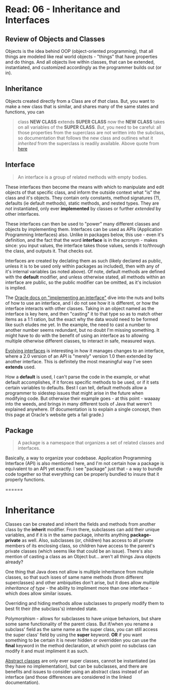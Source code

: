 # Read: 06 - Inheritance and Interfaces

## Review of Objects and Classes
  Objects is the idea behind OOP (object-oriented programming), that all things are modeled like real world objects - "things" that have properties and do things. And all objects live within classes, that can be extended, instantiated, and customized accordingly as the programmer builds out (or in).
  
## Inheritance

  Objects created directly from a Class are of _that_ class. But, you want to make a new class that is similar, and shares many of the same states and functions, you can
  > class __NEW CLASS__ extends __SUPER CLASS__
now the __NEW CLASS__ takes on all variables of the __SUPER CLASS__. _But_, you need to be careful: all those properties from the superclass are not written into the subclass, so documentation that follows the new class and outlines what it *inherited* from the superclass is readily available.
Above quote from [here](https://docs.oracle.com/javase/tutorial/java/IandI/subclasses.html)

## Interface

 > An interface is a group of related methods with empty bodies.

These interfaces then become the means with which to manipulate and edit objects of that specific class, and inform the outside context what "is" the class and it's objects. They contain only constants, method signatures (?), defaults (ie default methods), static methods, and nested types. They are _not_ instantiated, only ever __implemented__ by classes or further _extended_ by other interfaces.

These interfaces can then be used to "power" many different classes and objects by implementing them. Interfaces can be used as APIs (Application Programming Interfaces) also. Unlike in packages below, this use - even it's definition, and the fact that the word __interface__ is in the acronym - makes since: you input values, the interface takes those values, sends it to/through the class, and outputs it. That checks out.

Interfaces are created by declating them as such (likely declared as public, unless it is to be used only within packages as included), then with any of it's internal variables (as noted above). Of note, default methods are defined with the __default__ modifier, and unless otherwise stated, all methods within an interface are public, so the public modifier can be omitted, as it's inclusion is implied.

The [Oracle docs on "implementing an interface"](https://docs.oracle.com/javase/tutorial/java/IandI/usinginterface.html) dive into the nuts and bolts of how to use an interface, and I do not see how it is different, or how the interface interacts with other classes. Taking in an object named as the interface is key here, and then "casting" it to that type so as to match other items as a 1:1 ration, but the exact why the data would need to be formed like such eludes me yet. In the example, the need to cast a number to another number seems redundant, but no doubt I'm missing something. It might have to do with the benefit of using an interface as to allowing multiple otherwise different classes, to interact in safe, measured ways.

[Evolving interfaces](https://docs.oracle.com/javase/tutorial/java/IandI/nogrow.html) is interesting in how it manages changes to an interface, where a 2.0 version of an API is "merely" version 1.0 then extended by another interface. This is definitely the most meaningful way I've seen __extends__ used.

How a __default__ is used, I can't parse the code in the example, or what default accomplishes, if it forces specific methods to be used, or if it sets certain variables to defaults. Best I can tell, default methods allow a programmer to sidestep issues that might arise in the future when modifying code. But otherwise their example goes - at this point - waaaay into the weeds, and brings in many different tools of Java that weren't explained anywhere. (If documentation is to explain a single concept, then this page at Oracle's website gets a fail grade.)

## Package

 > A package is a namespace that organizes a set of related classes and interfaces.
 
Basically, a way to organize your codebase. Application Programming Interface (API) is also mentioned here, and I'm not certain how a package is equivalent to an API yet exactly. I see "package" just that - a way to bundle code together so that everything can be properly bundled to insure that it properly functions.

======

# Inheritance

Classes can be created and inherit the fields and methods from another class by the __inherit__ modifier. From there, subclasses can add their unique variables, and if it is in the same package, inherits anything __package-private__ as well. Also, subclasses (or, children) has access to all private members of its enclosing class, so children have access to the parent's private classes (which seems like that could be an issue). There's also mention of casting a class as an Object but... aren't all things Java objects already?

One thing that Java does not allow is multiple inheritance from multiple classes, so that such isses of same name methods (from different superclasses) and other ambiquities don't arise, but it does allow _multiple inheritance of type_ - the ability to impliment more than one interface - which does allow similar issues.

Overriding and hiding methods allow subclasses to properly modify them to best fit their (the subclass's) intended state.

Polymorphism - allows for subclasses to have unique behaviors, but share some same functionality of the parent class. But if/when you rename a subclass' field as the same name as the super class, you can still access the super class' field by using the __super__ keyword. __OR__ if you want something to be certain it is never hidden or overridden you can use the __final__ keyword in the method declaration, at which point no subclass can modify it and must impliment it as such.

[Abstract classes](https://docs.oracle.com/javase/tutorial/java/IandI/abstract.html) are only ever super classes, cannot be instantiated (as they have no implementation), but can be subclasses, and there are benefits and issues to consider using an abstract class instead of an interface (and those differences are considered in the linked documentation).
